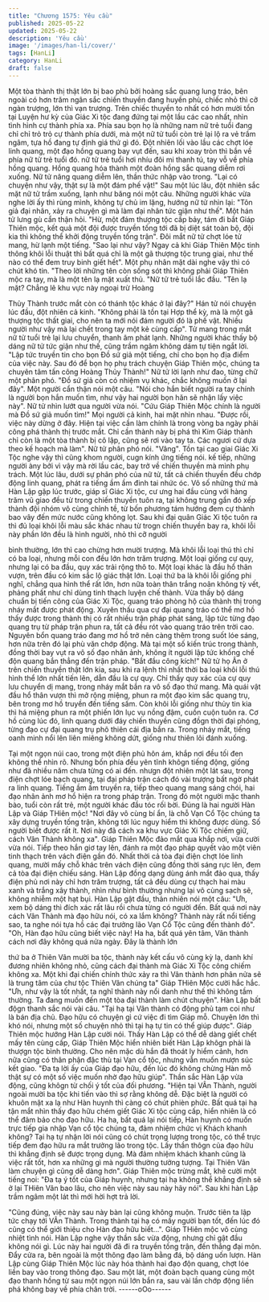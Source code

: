 ```yaml
---
title: "Chương 1575: Yêu cầu"
published: 2025-05-22
updated: 2025-05-22
description: 'Yêu cầu'
image: '/images/han-li/cover/'
tags: [HanLi]
category: HanLi
draft: false
---
```


Một tòa thành thị thật lớn bị bao phủ bởi hoàng sắc quang lung
tráo, bên ngoài có hơn trăm ngân sắc chiến thuyền đang huyền
phù, chiếc nhỏ thì cỡ ngàn trượng, lớn thì vạn trượng.
Trên chiếc thuyền to nhất có hơn mười tồn tại Luyện hư kỳ của
Giác Xi tộc đang đứng tại một lầu các cao nhất, nhìn tình hình cự
thành phía xa. Phía sau bọn họ là những nam nữ trẻ tuổi đang chỉ
chỉ trỏ trỏ cự thành phía dưới, mà một nữ tử tuổi còn trẻ lại lộ ra
vẻ trầm ngâm, tựa hồ đang tự định giá thứ gì đó.
Đột nhiên lối vào lầu các chợt lóe linh quang, một đạo hồng
quang bay vụt đến, sau khi xoay tròn thì bắn về phía nữ tử trẻ tuổi
đó. nữ tử trẻ tuổi hơi nhíu đôi mi thanh tú, tay vỗ về phía hồng
quang. Hồng quang hóa thành một đoàn hồng sắc quang diễm rơi
xuống. Nữ tử nâng quang diễm lên, thần thức nhập vào trong.
"Lại có chuyện như vậy, thật sự là một đám phế vật!" Sau một lúc
lâu, đột nhiên sắc mặt nữ tử trầm xuống, lạnh như băng nói một
câu. Những người khác vừa nghe lời ấy thì rùng mình, không tự
chủ im lặng, hướng nữ tử nhìn lại: "Tôn giả đại nhân, xảy ra
chuyện gì mà làm đại nhân tức giận như thế". Một hán tử lưng gù
cẩn thận hỏi.
"Hừ, một đám thượng tộc cấp bảy, tám đi bắt Giáp Thiên mộc, kết
quả một đội được truyền tống tới đã bị diệt sát toàn bộ, đội kia thì
không thể khởi động truyền tống trận". Đôi mắt nữ tử chợt lóe tử
mang, hừ lạnh một tiếng.
"Sao lại như vậy? Ngay cả khi Giáp Thiên Mộc tinh thông khôi lỗi
thuật thì bất quá chỉ là một gã thượng tộc trung giai, như thế nào
có thể đem truy binh giết hết". Một phụ nhân mặt dài nghe vậy thì
có chút khó tin. "Theo lời những tên còn sống sót thì không phải
Giáp Thiên mộc ra tay, mà là một tên lạ mặt xuất thủ. "Nữ tử trẻ
tuổi lắc đầu. "Tên lạ mặt? Chẳng lẽ khu vực này ngoại trừ Hoàng

Thủy Thành trước mắt còn có thánh tộc khác ở lại đây?" Hán tử
nói chuyện lúc đầu, đột nhiên cả kinh.
"Không phải là tồn tại Hợp thể kỳ, mà là một gã thượng tộc thất
giai, cho nên ta mới nói đám người đó là phế vật. Nhiều người
như vậy mà lại chết trong tay một kẻ cùng cấp". Tử mang trong
mắt nữ tử tuổi trẻ lại lưu chuyển, thanh âm phát lạnh. Những
người khác thấy bộ dáng nữ tử tức giận như thế, cũng trầm ngâm
không dám tự tiện ngắt lời.
"Lập tức truyền tin cho bọn Đồ sứ giả một tiếng, chỉ cho bọn họ
địa điểm của việc này. Sau đó để bọn họ phụ trách chuyện Giáp
Thiên mộc, chúng ta chuyên tâm tấn công Hoàng Thủy Thành!"
Nữ tử lời lạnh như đao, từng chữ một phân phó. "Đồ sứ giả còn
có nhiệm vụ khác, chắc không muốn ở lại đây". Một người cẩn
thận nói một câu. "Nói cho hắn biết người ra tay chính là người
bọn hắn muốn tìm, như vậy hai người bọn hăn sẽ nhận lấy việc
này". Nữ tử nhìn lướt qua người vừa nói. "Cứu Giáp Thiên Mộc
chính là người mà Đồ sứ giả muốn tìm!" Mọi người cả kinh, hai
mặt nhìn nhau.
"Được rồi, việc này dừng ở đây. Hiện tại việc cần làm chính là
trong vòng ba ngày phải công phá thành thị trước mắt. Chỉ cần
thành này bị phá thì Kim Giáp thành chỉ còn là một tòa thành bị cô
lập, cũng sẽ rơi vào tay ta. Các ngươi cứ dựa theo kế hoạch mà
làm". Nữ tử phân phó nói. "Vâng". Tồn tại cao giai Giác Xi Tộc
nghe vậy thì cũng khom người, cugn kính ứng tiếng nói. kế tiếp,
những người àny bởi vì vậy mà rời lầu các, bay trở về chiến
thuyền mà mình phụ trách.
Một lúc lâu, dưới sự phân phó của nữ tử, tất cả chiến thuyền đều
chớp động linh quang, phát ra tiếng ầm ầm đinh tai nhức óc.
Vô số những thứ mà Hàn Lập gặp lúc trước, giáp sĩ Giác Xi tộc,
cư ưng hai đầu cùng với hàng trăm vũ giao đều từ trong chiến
thuyền tuôn ra, tại không trung gần đó xếp thành đội nhóm vô
cùng chỉnh tề, từ bốn phương tám hướng đem cự thành bao vây
đến mức nước cũng không lọt. Sau khi đại quân Giác Xi tộc tuôn
ra thì đủ loại khôi lỗi màu sắc khác nhau từ trogn chiến thuyền
bay ra, khôi lỗi này phần lớn đều là hình người, nhỏ thì cỡ người

bình thường, lớn thì cao chừng hơn mười trượng. Mà khôi lỗi loại
thú thì chỉ có ba loại, nhưng mỗi con đều lớn hơn trăm trượng.
Một loại giống cự quy, nhưng lại có ba đầu, quy xác trải rộng thô
to. Một loại khác là đầu hổ thân vượn, trên đầu có kim sắc lộ giác
thật lớn.
Loại thứ ba là khôi lỗi giống phi nghĩ, chẳng qua hình thể rất lớn,
hơn nữa toàn thân trắng noãn không tỳ vết, phảng phất như chỉ
dùng tinh thạch luyện chế thành.
Vừa thấy bộ dáng chuẩn bị tiến công của Giác Xi Tộc, quang tráo
phòng hộ của thành thị trong nháy mắt được phát động.
Xuyên thấu qua cự đại quang tráo có thể mơ hồ thấy được trong
thành thị có rất nhiều trận pháp phát sáng, lập tức từng đạo
quang trụ từ pháp trận phun ra, tất cả đều rót vào quang tráo trên
trời cao.
Nguyên bổn quang tráo đang mơ hồ trở nên càng thêm trong suốt
lóe sáng, hơn nữa trên đó lại phù văn chớp động.
Mà tại một số kiến trúc trong thành, đồng thời bay vụt ra vô số
đạo nhân ảnh, không ít người lập tức khống chế độn quang bắn
thẳng đến trận pháp. "Bắt đầu công kích!" Nữ tử họ Ân ở trên
chiến thuyền thật lớn kia, sau khi ra lệnh thì nhất thời ba loại khôi
lỗi thú hình thể lớn nhất tiến lên, dẫn đầu là cự quy. Chỉ thấy quy
xác của cự quy lưu chuyển dị mang, trong nháy mắt bắn ra vô số
đạo thứ mang.
Mà quái vật đầu hổ thân vượn thì mở rộng miệng, phun ra một
đạo kim sắc quang trụ, bên trong mơ hồ truyền đến tiếng sấm.
Còn khôi lỗi giống như thủy tin kia thì há miệng phun ra một phiến
lớn lục vụ nồng đậm, cuồn cuộn tuôn ra.
Cơ hồ cùng lúc đó, linh quang dưới đáy chiến thuyền cũng đồgn
thời đại phóng, từng đạo cự đại quang trụ phô thiên cái địa bắn
ra.
Trong nháy mắt, tiếng oanh minh nổi lên liên miêng không dứt,
giống như thiên lôi đánh xuống.

Tại một ngọn núi cao, trong một điện phủ hôn ám, khắp nơi đều
tối đen không thể nhìn rõ. Nhưng bốn phía đều yên tĩnh khôgn
tiếng động, giống như đã nhiều năm chưa từng có ai đến.
nhưgn đột nhiên một lát sau, trong điện chợt lóe bạch quang, tại
đại pháp trận cách đó vài trượng bất ngờ phát ra linh quang.
Tiếng ầm ầm truyền ra, tiếp theo quang mang sáng chói, hai đạo
nhân ảnh mơ hồ hiện ra trong pháp trận.
Trong đó một người mặc thanh bào, tuổi còn rất trẻ, một người
khác đầu tóc rối bời. Đúng là hai người Hàn Lập và Giáp THiên
mộc!
"Nơi đây vô cùng bí ẩn, là chỗ Vạn Cổ Tộc chúng ta xây dựng
truyền tống trận, không tới lúc nguy hiểm thì không được dùng. Số
người biết được rất ít. Nơi này đã cách xa khu vực Giác Xi Tộc
chiếm giữ, cách Vân Thành không xa". Giáp Thiên Mộc đảo mắt
qua khắp nơi, vừa cười vừa nói.
Tiếp theo hắn giơ tay lên, đánh ra một đạo pháp quyết vào một
viên tinh thạch trên vách điện gần đó.
Nhất thời cả tòa đại điện chợt lóe linh quang, mười mấy chỗ khác
trên vách điện cũng đồng thời sáng rực lên, đem cả tòa đại điện
chiếu sáng.
Hàn Lập đồng dạng dùng ánh mắt đảo qua, thấy điện phủ nơi này
chỉ hơn trăm trượng, tất cả đều dùng cự thạch hai màu xanh và
trắng xây thành, nhìn như bình thường nhưng lại vô cùng sạch
sẽ, không nhiễm một hạt bụi. Hàn Lập gật đầu, thản nhiên nói một
câu:
"Ưh, xem bộ dáng thì đích xác rất lâu rồi chưa từng có người đến.
Bất quá nơi này cách Vân Thành mà đạo hữu nói, có xa lắm
không? Thành này rất nổi tiếng sao, ta nghe nói tựa hồ các đại
trưởng lão Vạn Cổ Tộc cũng đến thành đó".
"Oh, Hàn đạo hữu cũng biết việc này! Ha ha, bất quá yên tâm,
Vân thành cách nơi đây không quá nửa ngày. Đây là thành lớn

thứ ba ở Thiên Vân mười ba tộc, thành này kết cấu vô cùng kỳ lạ,
danh khí đương nhiên không nhỏ, cũng cách đại thành mà Giác Xi
Tộc công chiếm không xa. Một khi đại chiến chính thức xảy ra thì
Vân thành hơn phân nửa sẽ là trung tâm của chư tộc Thiên Vân
chúng ta" Giáp THiên Mộc cười hắc hắc.
"Ưh, như vậy là tốt nhất, ta nghĩ thành này nổi danh như thế thì
không tầm thường. Ta đang muốn đến một tòa đại thành làm chút
chuyện". Hàn Lập bất độgn thanh sắc nói vài câu.
"Tại hạ tại Vân thành có động phủ tạm coi như là bán địa chủ.
Đạo hữu có chuyện gì cứ việc đi tìm Giáp mỗ. Chuyện lớn thì khó
nói, nhưng một số chuyện nhỏ thì tại hạ tự tin có thể giúp được".
Giáp Thiên mộc hướng Hàn Lập cười nói.
Thấy Hàn Lập có thể dễ dàng giết chết mấy tên cùng cấp, Giáp
Thiên Mộc hiển nhiên biết Hàn Lập khôgn phải là thượgn tộc bình
thường. Cho nên mặc dù hắn đã thoát ly hiểm cảnh, hơn nữa
cũng có thân phận đặc thù tại Vạn cổ tộc, nhưng vẫn muốn mượn
súc kết giao. "Đa tạ lời ấy của Giáp đạo hữu, đến lúc đó không
chừng Hàn mỗ thật sự có một số việc muốn nhờ đạo hữu giúp".
Thần sắc Hàn Lập vừa động, cũng khôgn từ chối ý tốt của đối
phương.
"Hiện tại VÂn Thành, người ngoài mười ba tộc khi tiến vào thì sợ
rằng không dễ. Đặc biệt là người có khuôn mặt xa lạ như Hàn
huynh thì càng có chút phièn phức. Bất quá tại hạ tận mắt nhìn
thấy đạo hữu chém giết Giác Xi tộc cùng cấp, hiển nhiên là có thể
đảm bảo cho đạo hữu. Ha ha, bất quá lại nói tiếp, Hàn huynh có
muốn trực tiếp gia nhập Vạn cổ tộc chúng ta, đảm nhiệm chức vị
Khách khanh không? Tại hạ tự nhận lời nói cũng có chút trọng
lượng trong tộc, có thể trực tiếp đem đạo hữu ra mắt trưởng lão
trong tộc. Lấy thần thôgn của đạo hữu thì khẳng định sẽ được
trọng dụng. Mà đảm nhiệm khách khanh cũng là việc rất tốt, hơn
xa những gì mà người thường tưởng tượng. Tại Thiên Vân làm
chuyện gì cũng dễ dàng hơn". Giáp Thiên mộc trừng mắt, khẽ
cười một tiếng noi: "Đa tạ ý tốt của Giáp huynh, nhưng tại hạ
không thể khẳng định sẽ ở lại THiên Vân bao lâu, cho nên việc
này sau này hãy nói". Sau khi hàn Lập trầm ngâm một lát thì mới
hời hợt trả lời.

"Cũng đúng, việc này sau này bàn lại cũng không muộn. Trước
tiên ta lập tức chạy tới VÂn Thành. Trong thành tại hạ có mấy
người bạn tốt, đến lúc đó cũng có thể giới thiệu cho Hàn đạo hữu
biết...". Giáp THiên mộc vô cùng nhiệt tình nói. Hàn Lập nghe vậy
thần sắc vừa động, nhưng chỉ gật đầu không nói gì. Lúc này hai
người đã đi ra truyền tống trận, đến thẳng đại môn. Đẩy cửa ra,
bên ngoài là một thông đạo làm bằng đá, bộ dáng uốn lượn. Hàn
Lập cùng Giáp Thiên Mộc lúc này hóa thành hai đạo độn quang,
chợt lóe liền bay vào trong thông đạo.
Sau một lát, một đoàn bạch quang cùng một đạo thanh hồng từ
sau một ngọn núi lớn bắn ra, sau vài lần chớp động liền phá
không bay về phía chân trời.
------oOo------
